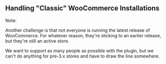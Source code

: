 ## Handling "Classic" WooCommerce Installations

Note:

Another challenge is that not everyone is running the latest release of WooCommerce. For whatever reason, they're sticking to an earlier release, but they're still an active store.

We want to support as many people as possible with the plugin, but we can't do anything for pre-3.x stores and have to draw the line somewhere.
